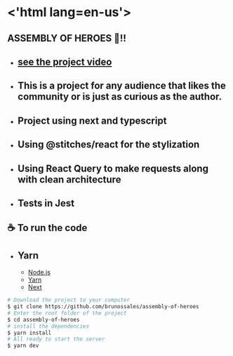 # <'html lang=en-us'> 

## ASSEMBLY OF HEROES 🚀!!

- ## [see the project video](https://ufcbr-my.sharepoint.com/:v:/g/personal/bruno_particular25_alu_ufc_br/ERBOX_RGcbtJhHsJSWOTNG8BtbxtFCn1-KjR4qdcjFj6xg?e=o7EbmO)
- ## This is a project for any audience that likes the community or is just as curious as the author.

- ## Project using next and typescript

- ## Using @stitches/react for the stylization

- ## Using React Query to make requests along with clean architecture 
- ## Tests in Jest

<h2>☕ To run the code </h2>

- <h2>Yarn</h2>

  - [Node.js](https://nodejs.org/en/)
  - [Yarn](https://yarnpkg.com/)
  - [Next](https://nextjs.org/)

```bash
# Download the project to your computer
$ git clone https://github.com/brunossales/assembly-of-heroes
# Enter the root folder of the project
$ cd assembly-of-heroes
# install the dependencies
$ yarn install
# All ready to start the server
$ yarn dev